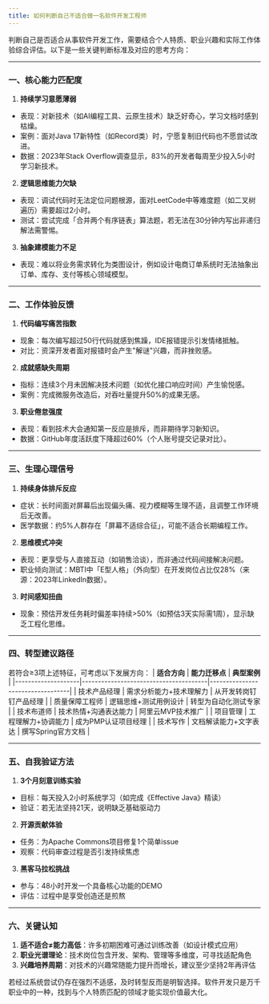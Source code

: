 ```yaml
---
title: 如何判断自己不适合做一名软件开发工程师
---
```


判断自己是否适合从事软件开发工作，需要结合个人特质、职业兴趣和实际工作体验综合评估。以下是一些关键判断标准及对应的思考方向：

---

### **一、核心能力匹配度**
1. **持续学习意愿薄弱**
  - 表现：对新技术（如AI编程工具、云原生技术）缺乏好奇心，学习文档时感到枯燥。
  - 案例：面对Java 17新特性（如Record类）时，宁愿复制旧代码也不愿尝试改进。
  - 数据：2023年Stack Overflow调查显示，83%的开发者每周至少投入5小时学习新技术。

2. **逻辑思维能力欠缺**
  - 表现：调试代码时无法定位问题根源，面对LeetCode中等难度题（如二叉树遍历）需要超过2小时。
  - 测试：尝试完成「合并两个有序链表」算法题，若无法在30分钟内写出非递归解法需警惕。

3. **抽象建模能力不足**
  - 表现：难以将业务需求转化为类图设计，例如设计电商订单系统时无法抽象出订单、库存、支付等核心领域模型。

---

### **二、工作体验反馈**
1. **代码编写痛苦指数**
  - 现象：每次编写超过50行代码就感到焦躁，IDE报错提示引发情绪抵触。
  - 对比：资深开发者面对报错时会产生"解谜"兴趣，而非挫败感。

2. **成就感缺失周期**
  - 指标：连续3个月未因解决技术问题（如优化接口响应时间）产生愉悦感。
  - 案例：完成微服务改造后，对吞吐量提升50%的成果无感。

3. **职业倦怠强度**
  - 表现：看到技术大会通知第一反应是排斥，而非期待学习新知识。
  - 数据：GitHub年度活跃度下降超过60%（个人账号提交记录对比）。

---

### **三、生理心理信号**
1. **持续身体排斥反应**
  - 症状：长时间面对屏幕后出现偏头痛、视力模糊等生理不适，且调整工作环境后无改善。
  - 医学数据：约5%人群存在「屏幕不适综合征」，可能不适合长期编程工作。

2. **思维模式冲突**
  - 表现：更享受与人直接互动（如销售洽谈），而非通过代码间接解决问题。
  - 职业倾向测试：MBTI中「E型人格」（外向型）在开发岗位占比仅28%（来源：2023年LinkedIn数据）。

3. **时间感知扭曲**
  - 现象：预估开发任务耗时偏差率持续>50%（如预估3天实际需1周），显示缺乏工程化思维。

---

### **四、转型建议路径**
若符合≥3项上述特征，可考虑以下发展方向：
| **适合方向**       | **能力迁移点**                          | **典型案例**                     |
|--------------------|---------------------------------------|----------------------------------|
| 技术产品经理       | 需求分析能力+技术理解力                | 从开发转岗钉钉产品经理           |
| 质量保障工程师     | 逻辑思维+测试用例设计                  | 转型为自动化测试专家             |
| 技术布道师         | 技术热情+沟通表达能力                  | 阿里云MVP技术推广                |
| 项目管理           | 工程理解力+协调能力                    | 成为PMP认证项目经理              |
| 技术写作           | 文档解读能力+文字表达                  | 撰写Spring官方文档               |

---

### **五、自我验证方法**
1. **3个月刻意训练实验**
  - 目标：每天投入2小时系统学习（如完成《Effective Java》精读）
  - 验证：若无法坚持21天，说明缺乏基础驱动力

2. **开源贡献体验**
  - 任务：为Apache Commons项目修复1个简单issue
  - 观察：代码审查过程是否引发持续焦虑

3. **黑客马拉松挑战**
  - 参与：48小时开发一个具备核心功能的DEMO
  - 评估：过程中是享受创造还是煎熬

---

### **六、关键认知**
1. **适不适合≠能力高低**：许多初期困难可通过训练改善（如设计模式应用）
2. **职业光谱理论**：技术岗位包含开发、架构、管理等多维度，可寻找适配角色
3. **兴趣培养周期**：对技术的兴趣常随能力提升而增长，建议至少坚持2年再评估

若经过系统尝试仍存在强烈不适感，及时转型反而是明智选择。软件开发只是万千职业中的一种，找到与个人特质匹配的领域才能实现价值最大化。
